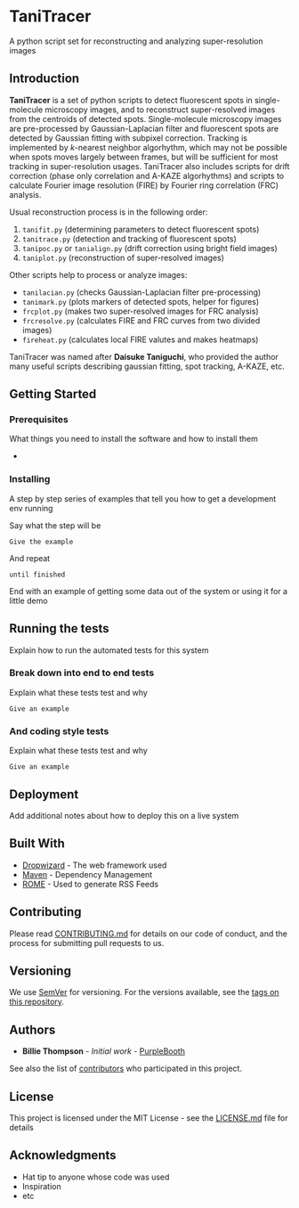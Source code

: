 # TaniTracer

A python script set for reconstructing and analyzing super-resolution images

## Introduction

**TaniTracer** is a set of python scripts to detect fluorescent spots in single-molecule microscopy images, and to reconstruct super-resolved images from the centroids of detected spots. Single-molecule microscopy images are pre-processed by Gaussian-Laplacian filter and fluorescent spots are detected by Gaussian fitting with subpixel correction. Tracking is implemented by *k*-nearest neighbor algorhythm, which may not be possible when spots moves largely between frames, but will be sufficient for most tracking in super-resolution usages. TaniTracer also includes scripts for drift correction (phase only correlation and A-KAZE algorhythms) and scripts to calculate Fourier image resolution (FIRE) by
Fourier ring correlation (FRC) analysis.

Usual reconstruction process is in the following order:
1. `tanifit.py` (determining parameters to detect fluorescent spots)
1. `tanitrace.py` (detection and tracking of fluorescent spots)
1. `tanipoc.py` or `tanialign.py` (drift correction using bright field images)
1. `taniplot.py` (reconstruction of super-resolved images)

Other scripts help to process or analyze images:
* `tanilacian.py` (checks Gaussian-Laplacian filter pre-processing)
* `tanimark.py` (plots markers of detected spots, helper for figures)
* `frcplot.py` (makes two super-resolved images for FRC analysis)
* `frcresolve.py` (calculates FIRE and FRC curves from two divided images)
* `fireheat.py` (calculates local FIRE valutes and makes heatmaps)

TaniTracer was named after **Daisuke Taniguchi**, who provided the author many useful scripts describing gaussian fitting, spot tracking, A-KAZE, etc.

## Getting Started

### Prerequisites

What things you need to install the software and how to install them

* 

### Installing

A step by step series of examples that tell you how to get a development env running

Say what the step will be

```
Give the example
```

And repeat

```
until finished
```

End with an example of getting some data out of the system or using it for a little demo

## Running the tests

Explain how to run the automated tests for this system

### Break down into end to end tests

Explain what these tests test and why

```
Give an example
```

### And coding style tests

Explain what these tests test and why

```
Give an example
```

## Deployment

Add additional notes about how to deploy this on a live system

## Built With

* [Dropwizard](http://www.dropwizard.io/1.0.2/docs/) - The web framework used
* [Maven](https://maven.apache.org/) - Dependency Management
* [ROME](https://rometools.github.io/rome/) - Used to generate RSS Feeds

## Contributing

Please read [CONTRIBUTING.md](https://gist.github.com/PurpleBooth/b24679402957c63ec426) for details on our code of conduct, and the process for submitting pull requests to us.

## Versioning

We use [SemVer](http://semver.org/) for versioning. For the versions available, see the [tags on this repository](https://github.com/your/project/tags). 

## Authors

* **Billie Thompson** - *Initial work* - [PurpleBooth](https://github.com/PurpleBooth)

See also the list of [contributors](https://github.com/your/project/contributors) who participated in this project.

## License

This project is licensed under the MIT License - see the [LICENSE.md](LICENSE.md) file for details

## Acknowledgments

* Hat tip to anyone whose code was used
* Inspiration
* etc
